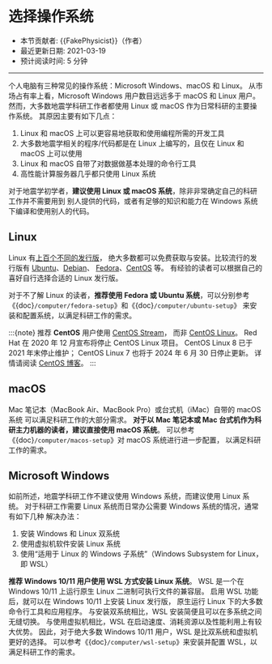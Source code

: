 # 选择操作系统

- 本节贡献者: {{FakePhysicist}}（作者）
- 最近更新日期: 2021-03-19
- 预计阅读时间: 5 分钟
----

个人电脑有三种常见的操作系统：Microsoft Windows、macOS 和 Linux。
从市场占有率上看，Microsoft Windows 用户数目远远多于 macOS 和 Linux 用户。
然而，大多数地震学科研工作者都使用 Linux 或 macOS 作为日常科研的主要操作系统。
其原因主要有如下几点：

1. Linux 和 macOS 上可以更容易地获取和使用编程所需的开发工具
2. 大多数地震学相关的程序/代码都是在 Linux 上编写的，且仅在 Linux 和 macOS 上可以使用
3. Linux 和 macOS 自带了对数据做基本处理的命令行工具
4. 高性能计算服务器几乎都只使用 Linux 系统

对于地震学初学者，**建议使用 Linux 或 macOS 系统**，除非非常确定自己的科研工作并不需要用到
别人提供的代码，或者有足够的知识和能力在 Windows 系统下编译和使用别人的代码。

## Linux

Linux 有[上百个不同的发行版](https://distrowatch.com/)，
绝大多数都可以免费获取与安装。比较流行的发行版有
[Ubuntu](https://ubuntu.com/)、[Debian](https://www.debian.org/)、
[Fedora](https://getfedora.org/)、[CentOS](https://www.centos.org/) 等。
有经验的读者可以根据自己的喜好自行选择合适的 Linux 发行版。

对于不了解 Linux 的读者，**推荐使用 Fedora 或 Ubuntu 系统**，可以分别参考
《{doc}`/computer/fedora-setup`》和《{doc}`/computer/ubuntu-setup`》
来安装和配置系统，以满足科研工作的需求。

:::{note}
推荐 **CentOS** 用户使用 [CentOS Stream](https://www.centos.org/centos-stream/)，
而非 [CentOS Linux](https://www.centos.org/centos-linux/)。
Red Hat 在 2020 年 12 月宣布将停止 CentOS Linux 项目。
CentOS Linux 8 已于 2021 年末停止维护；
CentOS Linux 7 也将于 2024 年 6 月 30 日停止更新。
详情请阅读 [CentOS 博客](https://blog.centos.org/2020/12/future-is-centos-stream/)。
:::

## macOS

Mac 笔记本（MacBook Air、MacBook Pro）或台式机（iMac）自带的 macOS 系统
可以满足科研工作的大部分需求。
**对于以 Mac 笔记本或 Mac 台式机作为科研主力机器的读者，建议直接使用 macOS 系统**。
可以参考《{doc}`/computer/macos-setup`》对 macOS 系统进行进一步配置，
以满足科研工作的需求。

## Microsoft Windows

如前所述，地震学科研工作不建议使用 Windows 系统，而建议使用 Linux 系统。
对于科研工作需要 Linux 系统而日常办公需要 Windows 系统的情况，通常有如下几种
解决办法：

1. 安装 Windows 和 Linux 双系统
2. 使用虚拟机软件安装 Linux 系统
3. 使用“适用于 Linux 的 Windows 子系统”（Windows Subsystem for Linux，即 WSL）

**推荐 Windows 10/11 用户使用 WSL 方式安装 Linux 系统**。
WSL 是一个在 Windows 10/11 上运行原生 Linux 二进制可执行文件的兼容层。
启用 WSL 功能后，就可以在 Windows 10/11 上安装 Linux 发行版，
原生运行 Linux 下的大多数命令行工具和应用程序。
与安装双系统相比，WSL 安装简便且可以在多系统之间无缝切换。
与使用虚拟机相比，WSL 在启动速度、消耗资源以及性能利用上有较大优势。
因此，对于绝大多数 Windows 10/11 用户，WSL 是比双系统和虚拟机更好的选择。
可以参考《{doc}`/computer/wsl-setup`》来安装并配置 WSL，以满足科研工作的需求。
